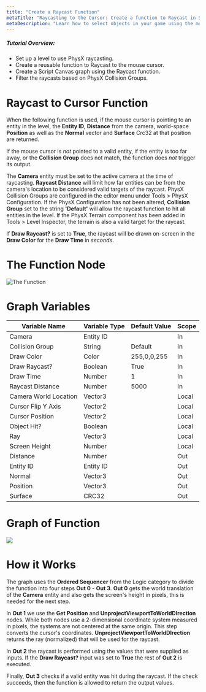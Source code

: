 ```yaml
---
title: "Create a Raycast Function"
metaTitle: "Raycasting to the Cursor: Create a function to Raycast in Script Canvas"
metaDescription: "Learn how to select objects in your game using the mouse cursor.  Filter the objects with Collision Groups"
---
```


##### Tutorial Overview:
-  Set up a level to use PhysX raycasting.
-  Create a reusable function to Raycast to the mouse cursor.
-  Create a Script Canvas graph using the Raycast function.
-  Filter the raycasts based on PhysX Collision Groups.

# Raycast to Cursor Function

When the following function is used, if the mouse cursor is pointing to an entity in the level, the **Entity ID**, **Distance** from the camera, world-space **Position** as well as the **Normal** vector and **Surface** Crc32 at that position are returned.

If the mouse cursor is *not* pointed to a valid entity, if the entity is too far away, or the **Collision Group** does not match, the function does *not* trigger its output.

The **Camera** entity must be set to the active camera at the time of raycasting.  **Raycast Distance** will limit how far entities can be from the camera's location to be considered valid targets of the raycast.  PhysX Collision Groups are configured in the editor menu under Tools > PhysX Configuration.  If the PhysX Configuration has not been altered, **Collision Group** set to the string **'Default'** will allow the raycast function to hit all entities in the level. If the PhysX Terrain component has been added in Tools > Level Inspector, the terrain is also a valid target for the raycast.

If **Draw Raycast?** is set to **True**, the raycast will be drawn on-screen in the **Draw Color** for the **Draw Time** in *seconds*.

# The Function Node

![The Function](../images/02/rc-04.png "The Function")

# Graph Variables

|Variable Name|Variable Type|Default Value|Scope|
|-------------|-------------|-------------|-----|
|Camera|Entity ID||In|
|Collision Group|String|Default|In|
|Draw Color|Color|255,0,0,255|In|
|Draw Raycast?|Boolean|True|In|
|Draw Time|Number|1|In|
|Raycast Distance|Number|5000|In|
|Camera World Location|Vector3||Local|
|Cursor Flip Y Axis|Vector2||Local|
|Cursor Position|Vector2||Local|
|Object Hit?|Boolean||Local|
|Ray|Vector3||Local|
|Screen Height|Number||Local|
|Distance|Number||Out|
|Entity ID|Entity ID||Out|
|Normal|Vector3||Out|
|Position|Vector3||Out|
|Surface|CRC32||Out|

# Graph of Function

<a href="../images/02/rc-02.png" target="_blank">
  <img align="center" src="../images/02/rc-02.png"/>
</a>

# How it Works

The graph uses the **Ordered Sequencer** from the Logic category to divide the function into four steps **Out 0** - **Out 3**.  **Out 0** gets the world translation of the **Camera** entity and also gets the screen's height in pixels, this is needed for the next step.

In **Out 1** we use the **Get Position** and **UnprojectViewportToWorldDIrection** nodes.  While both nodes use a 2-dimensional coordinate system measured in pixels, the systems are not centered at the same origin.  This step converts the cursor's coordinates.  **UnprojectViewportToWorldDIrection** returns the ray (normalized) that will be used for the raycast.

In **Out 2** the raycast is performed using the values that were supplied as inputs.  If the **Draw Raycast?** input was set to **True** the rest of **Out 2** is executed.

Finally, **Out 3** checks if a valid entity was hit during the raycast.  If the check succeeds, then the function is allowed to return the output values.
